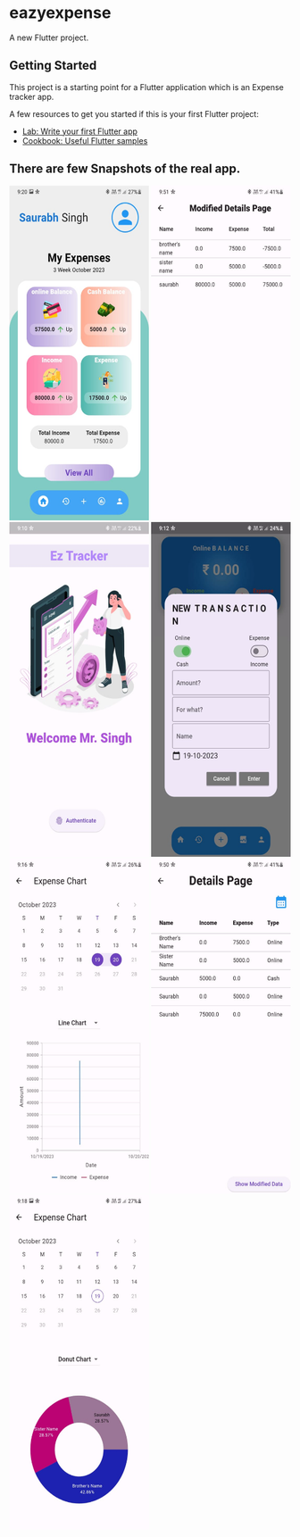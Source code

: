 # eazyexpense

A new Flutter project.

## Getting Started

This project is a starting point for a Flutter application which is an Expense tracker app.

A few resources to get you started if this is your first Flutter project:

- [Lab: Write your first Flutter app](https://docs.flutter.dev/get-started/codelab)
- [Cookbook: Useful Flutter samples](https://docs.flutter.dev/cookbook)

## There are few Snapshots of the real app.


<img src="https://github.com/Saurabh7Goku/ExpenseApp/blob/main/assets/ss/ss6.jpg" width="250" height="600" alt="Screenshot 1">

<img src="https://github.com/Saurabh7Goku/ExpenseApp/blob/main/assets/ss/ss5.jpg" width="250" height="600" alt="Screenshot 2">

<img src="https://github.com/Saurabh7Goku/ExpenseApp/blob/main/assets/ss/ss1.jpg" width="250" height="600" alt="Screenshot 3">

<img src="https://github.com/Saurabh7Goku/ExpenseApp/blob/main/assets/ss/ss2.jpg" width="250" height="600" alt="Screenshot 4">

<img src="https://github.com/Saurabh7Goku/ExpenseApp/blob/main/assets/ss/ss3.jpg" width="250" height="600" alt="Screenshot 5">

<img src="https://github.com/Saurabh7Goku/ExpenseApp/blob/main/assets/ss/ss4.jpg" width="250" height="600" alt="Screenshot 6">

<img src="https://github.com/Saurabh7Goku/ExpenseApp/blob/main/assets/ss/ss7.jpg" width="250" height="600" alt="Screenshot 7">
